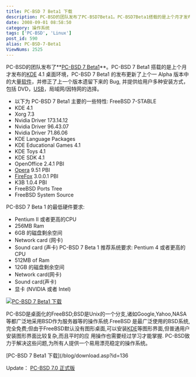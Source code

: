 ```yaml
---
title: PC-BSD 7 Beta1 下载
description: PC-BSD的团队发布了PC-BSD7Beta1。PC-BSD7Beta1搭载的是上个月才发布的KDE4.1桌面环境，PC-BSD7Beta1的发布更新了上个一Alpha版本中的大量软件，并修正了上一个版本遗留下来的Bug,并提供给用户多种安装方式，包括DVD，USB，局域网/因特网的选择。
date: 2008-09-01 08:58:50
category: 操作系统
tags: ['PC-BSD', 'Linux']
post_id: 590
alias: PC-BSD-7-Beta1
ViewNums: 2525
---
```


PC-BSD的团队发布了**[PC-BSD 7 Beta1](/blog/pc-bsd-7-beta1)**。PC-BSD 7 Beta1 搭载的是上个月才发布的[KDE](/tags/KDE) 4.1 桌面环境，PC-BSD 7 Beta1 的发布更新了上个一 Alpha 版本中的大量[软件](/tags/%E8%BD%AF%E4%BB%B6)，并修正了上一个版本遗留下来的 Bug, 并提供给用户多种安装方式，包括 DVD，[USB](/blog/usb-30)，局域网/因特网的选择。

* 以下为 PC-BSD 7 Beta1 主要的一些特性: FreeBSD 7-STABLE
* KDE 4.1
* Xorg 7.3
* Nvidia Driver 173.14.12
* Nvidia Driver 96.43.07
* Nvidia Driver 71.86.06
* KDE Language Packages
* KDE Educational Games 4.1
* KDE Toys 4.1
* KDE SDK 4.1
* OpenOffice 2.4.1 PBI
* [Opera](/blog/opera-usb-952-build-10108) 9.51 PBI
* [FireFox](/blog/firefox-302-rc2-chs) 3.0.0.1 PBI
* K3B 1.0.4 PBI
* FreeBSD Ports Tree
* FreeBSD System Source

PC-BSD 7 Beta 1 的最低硬件要求:

* Pentium II 或者更高的CPU
* 256MB Ram
* 6GB 的磁盘剩余空间
* Network card (网卡)
* Sound card (声卡) PC-BSD 7 Beta 1 推荐系统要求: Pentium 4 或者更高的CPU
* 512MB of Ram
* 12GB 的磁盘剩余空间
* Network card(网卡)
* Sound card(声卡)
* 显卡 (NVIDIA 或者 Intel)

[![PC-BSD 7 Beta1 下载](http://www.ownlinux.cn/wp-content/uploads/2008/08/pcbsd7beta1-thumb.png "pcbsd7beta1-thumb")](/blog/pc-bsd-7-beta1)

PC-BSD是桌面化的FreeBSD;BSD是Unix的一个分支,诸如Google,Yahoo,NASA等都广泛地采用BSD作为服务器等的操作系统.FreeBSD 是最广泛使用的BSD系统,完全免费;但由于FreeBSD默认没有图形桌面,可以安装[KDE](/tags/KDE)等图形界面,但普通用户安装图形界面比较复杂,而且平时的应 用操作也需要经过学习才能掌握. PC-BSD致力于解决这些问题,为所有人提供一个易用漂亮稳定的操作系统。

[PC-BSD 7 Beta1 下载](/blog/download.asp?id=136

Update：
[PC-BSD 7.0 正式版](/blog/pc-bsd-70 "PC-BSD 7.0 正式版下载")

